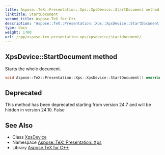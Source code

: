 ```yaml
---
title: Aspose::TeX::Presentation::Xps::XpsDevice::StartDocument method
linktitle: StartDocument
second_title: Aspose.TeX for C++
description: 'Aspose::TeX::Presentation::Xps::XpsDevice::StartDocument method. Starts the whole document in C++.'
type: docs
weight: 1700
url: /cpp/aspose.tex.presentation.xps/xpsdevice/startdocument/
---
```

## XpsDevice::StartDocument method


Starts the whole document.

```cpp
void Aspose::TeX::Presentation::Xps::XpsDevice::StartDocument() override
```


## Deprecated
This method has been deprecated starting from version 24.7 and will be hidden in version 24.10. False 

## See Also

* Class [XpsDevice](../)
* Namespace [Aspose::TeX::Presentation::Xps](../../)
* Library [Aspose.TeX for C++](../../../)
